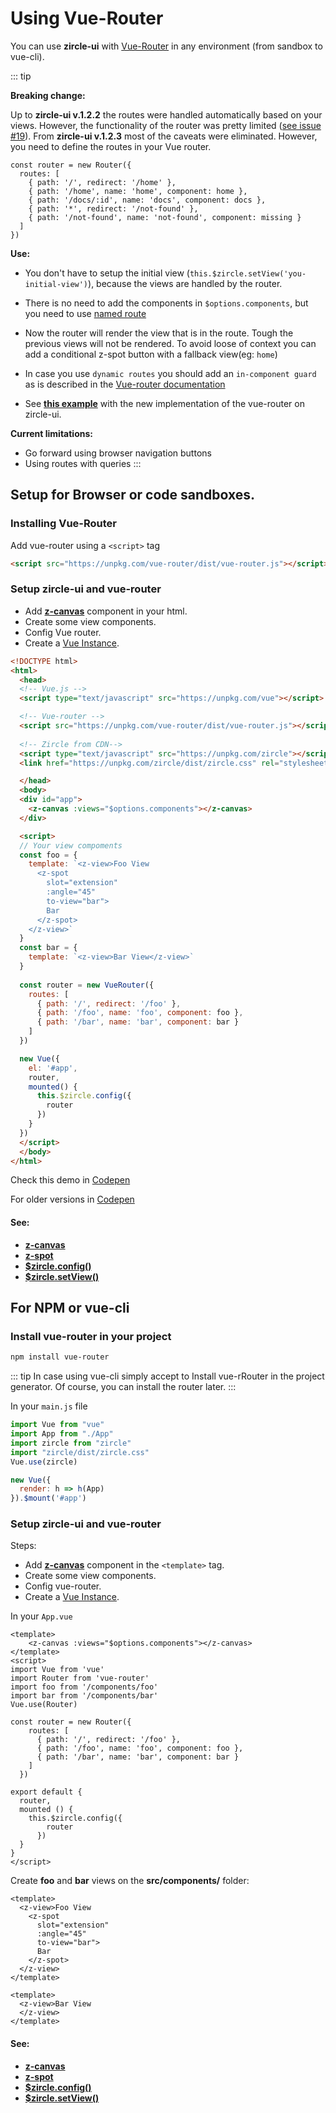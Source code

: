 # Using Vue-Router

You can use **zircle-ui** with [Vue-Router](https://router.vuejs.org/) in any environment (from sandbox to vue-cli). 

::: tip

**Breaking change:**

Up to **zircle-ui v.1.2.2** the routes were handled automatically based on your views. However, the functionality of the router was pretty limited ([see issue #19](https://github.com/zircleUI/zircleUI/issues/19)). From  **zircle-ui v.1.2.3** most of the caveats were eliminated. However, you need to define the routes in your Vue router.
```
const router = new Router({
  routes: [
    { path: '/', redirect: '/home' },
    { path: '/home', name: 'home', component: home },
    { path: '/docs/:id', name: 'docs', component: docs },
    { path: '*', redirect: '/not-found' },
    { path: '/not-found', name: 'not-found', component: missing }
  ]
})
```
**Use:**
- You don't have to setup the initial view (`this.$zircle.setView('you-initial-view')`), because the views are handled by the router.

- There is no need to add the components in `$options.components`, but you need to use [named route](https://router.vuejs.org/guide/essentials/named-routes.html)

- Now the router will render the view that is in the route. Tough the previous views will not be rendered. To avoid loose of context you can add a conditional z-spot button with a fallback view(eg: `home`)

- In case you use  `dynamic routes` you should add an `in-component guard` as is described in the [Vue-router documentation](https://router.vuejs.org/guide/advanced/navigation-guards.html#in-component-guards)

- See [**this example**](https://codepen.io/zircle/pen/WLyqKz) with the new implementation of the vue-router on zircle-ui.

**Current limitations:**
- Go forward using browser navigation buttons
- Using routes with queries
:::

## Setup for Browser or code sandboxes.

### Installing Vue-Router

Add vue-router using a `<script>` tag

```html
<script src="https://unpkg.com/vue-router/dist/vue-router.js"></script>
```

### Setup zircle-ui and vue-router

* Add [**z-canvas**](/api/z-canvas.html) component in your html.
* Create some view components.
* Config Vue router.
* Create a [Vue Instance](https://vuejs.org/v2/guide/instance.html).

```html
<!DOCTYPE html>
<html>
  <head>
  <!-- Vue.js -->
  <script type="text/javascript" src="https://unpkg.com/vue"></script>

  <!-- Vue-router -->
  <script src="https://unpkg.com/vue-router/dist/vue-router.js"></script>
 
  <!-- Zircle from CDN-->
  <script type="text/javascript" src="https://unpkg.com/zircle"></script>
  <link href="https://unpkg.com/zircle/dist/zircle.css" rel="stylesheet">

  </head>
  <body>
  <div id="app">
    <z-canvas :views="$options.components"></z-canvas>
  </div>

  <script>
  // Your view compoments
  const foo = {
    template: `<z-view>Foo View
      <z-spot 
        slot="extension"
        :angle="45"
        to-view="bar">
        Bar
      </z-spot>
    </z-view>`
  }
  const bar = {
    template: `<z-view>Bar View</z-view>`
  }
  
  const router = new VueRouter({
    routes: [
      { path: '/', redirect: '/foo' },
      { path: '/foo', name: 'foo', component: foo },
      { path: '/bar', name: 'bar', component: bar }
    ]
  })

  new Vue({
    el: '#app',
    router,
    mounted() {
      this.$zircle.config({
        router
      })
    }
  })
  </script>
  </body>
</html>
```
Check this demo in [Codepen](https://codepen.io/zircle/pen/xmzoEB) 

For older versions in [Codepen](https://codepen.io/zircle/pen/RxvzVa) 

#### See: 
- [**z-canvas**](/api/z-canvas.html)
- [**z-spot**](/api/z-spot.html)
- [**$zircle.config()**](/api/public-api.html#config-definition)
- [**$zircle.setView()**](/api/public-api.html#setview-viewname)

## For NPM or vue-cli

### Install vue-router in your project
```bash 
npm install vue-router
```

::: tip
In case using vue-cli simply accept to Install vue-rRouter in the project generator. Of course, you can install the router later.
:::

In your `main.js` file
```js
import Vue from "vue"
import App from "./App"
import zircle from "zircle"
import "zircle/dist/zircle.css"
Vue.use(zircle)

new Vue({
  render: h => h(App)
}).$mount('#app')
```

### Setup zircle-ui and vue-router

Steps:

* Add [**z-canvas**](/api/z-canvas.html) component in the `<template>` tag.
* Create some view components.
* Config vue-router.
* Create a [Vue Instance](https://vuejs.org/v2/guide/instance.html).

In your `App.vue`

```vue
<template>
    <z-canvas :views="$options.components"></z-canvas>
</template>
<script>
import Vue from 'vue'
import Router from 'vue-router'
import foo from '/components/foo'
import bar from '/components/bar'
Vue.use(Router)

const router = new Router({
    routes: [
      { path: '/', redirect: '/foo' },
      { path: '/foo', name: 'foo', component: foo },
      { path: '/bar', name: 'bar', component: bar }
    ]
  })

export default {
  router,
  mounted () {
    this.$zircle.config({
        router
      })
  }
}
</script>

```

Create **foo** and **bar** views on the **src/components/** folder:

```vue
<template>
  <z-view>Foo View
    <z-spot
      slot="extension"
      :angle="45"
      to-view="bar">
      Bar
    </z-spot>
  </z-view>
</template>
```

```vue
<template>
  <z-view>Bar View
  </z-view>
</template>
```

#### See: 
- [**z-canvas**](/api/z-canvas.html)
- [**z-spot**](/api/z-spot.html)
- [**$zircle.config()**](/api/public-api.html#config-definition)
- [**$zircle.setView()**](/api/public-api.html#setview-viewname)

